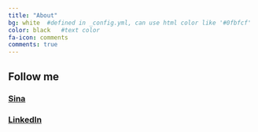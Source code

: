 ```yaml
---
title: "About"
bg: white  #defined in _config.yml, can use html color like '#0fbfcf'
color: black   #text color
fa-icon: comments
comments: true
---
```


## Follow me

### <i class="fa fa-weibo"></i> [Sina](http://weibo.com/512127104) 
### <i class="fa fa-linkedin-square"></i> [LinkedIn](https://cn.linkedin.com/in/liule) 
